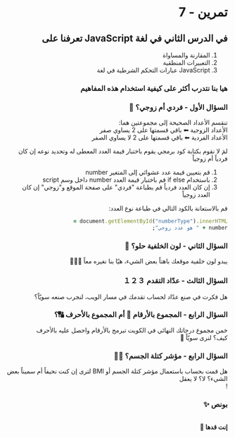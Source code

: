 <div dir="rtl">

# تمرين - 7

## في الدرس الثاني في لغة JavaScript تعرفنا على

1. المقارنة والمساواة
2. التعبيرات المنطقية
3. JavaScript عبارات التحكم الشرطية في لغة

### هيا بنا نتدرب أكثر على كيفية استخدام هذه المفاهيم

### السؤال الأول - فردي أم زوجي؟ 🥴

تنقسم الأعداد الصحيحة إلى مجموعتين هما:
<br>الأعداد الزوجية ⬅ باقي قسمتها على 2 يساوي صفر
<br>الأعداد الفردية ⬅ باقي قسمتها على 2 لا يساوي الصفر

لمَ لا نقوم بكتابة كود برمجي يقوم باختبار قيمة العدد المعطى له وتحديد نوعه إن كان فردياً أم زوجياً

1. قم بتعيين قيمة عدد عشوائي إلى المتغير number
2. باستخدام if else قم باختبار قيمة العدد number داخل وسم script
3. إن كان العدد فردياً قم بطباعة "فردي" على صفحة الموقع و"زوجي" إن كان العدد زوجياً

قم بالاستعانة بالكود التالي في طباعة نوع العدد:

```ruby
document.getElementById("numberType").innerHTML =
number + " هو عدد زوجي";
```

### السؤال الثاني - لون الخلفية حلو؟ 🎨

يبدو لون خلفية موقعك باهتاً بعض الشيء، هيّا بنا نغيره معاً 🏃🏻‍♂️

### السؤال الثالث - عدّاد التقدم １２３

هل فكرت في صنع عدّاد لحساب تقدمك في مسار الويب، لنجرب صنعه سويّاً؟

### السؤال الرابع - المجموع بالأرقام 🔢 أم المجموع بالأحرف 🔠؟

خمن مجموع درجاتك النهائي في الكويت تبرمج بالأرقام
واحصل عليه بالأحرف
<br>كيف؟ لنرى سويّاً 🥳

### السؤال الرابع - مؤشر كتلة الجسم؟ 🙇‍♀️

هل قمت بحساب باستعمال مؤشر كتلة الجسم أو BMI لترى إن كنت نحيفاً أم سميناً بعض الشيء؟
لا؟ لا يعقل<br>!

### بونص ✨

<br>
<b>إنت قدها 🏅</b>
</div>
